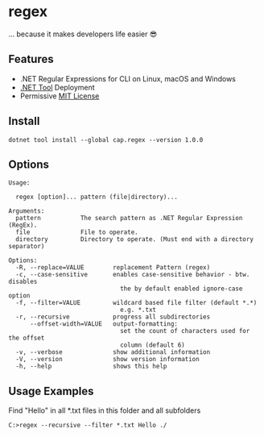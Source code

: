 # regex

... because it makes developers life easier 😎

## Features

- .NET Regular Expressions for CLI on Linux, macOS and Windows
- [.NET Tool](https://docs.microsoft.com/en-us/dotnet/core/tools/global-tools) Deployment
- Permissive [MIT License](./LICENSE)

## Install

```
dotnet tool install --global cap.regex --version 1.0.0
```

## Options

```
Usage:

  regex [option]... pattern (file|directory)...

Arguments:
  pattern           The search pattern as .NET Regular Expression (RegEx).
  file              File to operate.
  directory         Directory to operate. (Must end with a directory separator)

Options:
  -R, --replace=VALUE        replacement Pattern (regex)
  -c, --case-sensitive       enables case-sensitive behavior - btw. disables
                               the by default enabled ignore-case option
  -f, --filter=VALUE         wildcard based file filter (default *.*)
                               e.g. *.txt
  -r, --recursive            progress all subdirectories
      --offset-width=VALUE   output-formatting:
                               set the count of characters used for the offset
                               column (default 6)
  -v, --verbose              show additional information
  -V, --version              show version information
  -h, --help                 shows this help
```

## Usage Examples

Find "Hello" in all *.txt files in this folder and all subfolders
```
C:>regex --recursive --filter *.txt Hello ./
```
